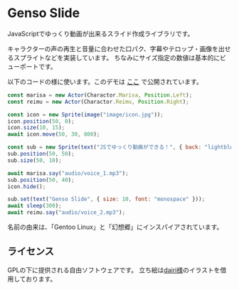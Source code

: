 # Genso Slide
JavaScriptでゆっくり動画が出来るスライド作成ライブラリです。

キャラクターの声の再生と音量に合わせた口パク、字幕やテロップ・画像を出せるスプライトなどを実装しています。
ちなみにサイズ指定の数値は基本的にビューポートです。

以下のコードの様に使います。このデモは [ここ](https://kajizukataichi.github.io/genso-slide/test) で公開されています。
```javascript
const marisa = new Actor(Charactor.Marisa, Position.Left);
const reimu = new Actor(Charactor.Reimu, Position.Right);

const icon = new Sprite(image("image/icon.jpg"));
icon.position(50, 0);
icon.size(10, 15);
await icon.move(50, 30, 800);

const sub = new Sprite(text("JSでゆっくり動画ができる！", { back: "lightblue" }));
sub.position(50, 50);
sub.size(50, 10);

await marisa.say("audio/voice_1.mp3");
sub.position(50, 40);
icon.hide();

sub.set(text("Genso Slide", { size: 10, font: "monospace" }));
await sleep(300);
await reimu.say("audio/voice_2.mp3");
```

名前の由来は、「Gentoo Linux」と「幻想郷」にインスパイアされています。

## ライセンス
GPLの下に提供される自由ソフトウェアです。
立ち絵は[dairi様](https://www.pixiv.net/users/4920496)のイラストを借用しております。
